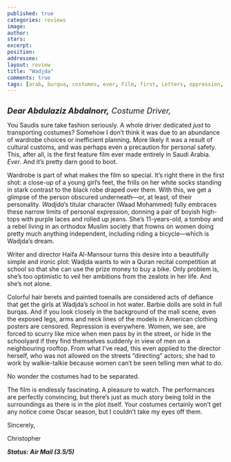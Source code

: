 ```yaml
---
published: true
categories: reviews
image:
author: 
stars: 
excerpt: 
position: 
addressee: 
layout: review
title: "Wadjda"
comments: true
tags: [arab, burqua, costumes, ever, Film, first, Letters, oppression, Saudi, Saudi Arabia, Saudis, wardrobe, women]
---
```

<div><p><span class="full-image-block ssNonEditable"><span><a href="/letters/2013/11/5/wadjda.html"><img src="http://static.squarespace.com/static/5005f6bcc4aa41161b33e89e/5329cf1fe4b07c068ebf74de/5329cf1fe4b07c068ebf78f9/1383686639613/Wadjda.jpg" alt="" /></a></span></span></p>
<p><em style="font-size:130%;"><strong>Dear Abdulaziz Abdalnorr,</strong> Costume Driver,</em></p>
<p>You Saudis sure take fashion seriously. A whole driver dedicated <em>just</em> to transporting costumes? Somehow I don&rsquo;t think it was due to an abundance of wardrobe choices or inefficient planning. More likely it was a result of cultural customs, and was perhaps even a precaution for personal safety. This, after all, is the first feature film ever made entirely in Saudi Arabia. <em>Ever</em>. And it&#8217;s pretty darn good to boot.</p>
<p>Wardrobe is part of what makes the film so special. It&rsquo;s right there in the first shot: a close-up of a young girl&rsquo;s feet, the frills on her white socks standing in stark contrast to the black robe draped over them. With this, we get a glimpse of the person obscured underneath&mdash;or, at least, of their personality. <em>Wadjda</em>&rsquo;s titular character (Waad Mohammed) fully embraces these narrow limits of personal expression, donning a pair of boyish high-tops with purple laces and rolled up jeans. She&rsquo;s 11-years-old, a tomboy and a rebel living in an orthodox Muslim society that frowns on women doing pretty much anything independent, including riding a bicycle&mdash;which is Wadjda&rsquo;s dream.</p>
<p>Writer and director Haifa Al-Mansour turns this desire into a beautifully simple and ironic plot: Wadjda wants to win a Quran recital competition at school so that she can use the prize money to buy a bike. Only problem is, she&rsquo;s too optimistic to veil her ambitions from the zealots in her life. And she&rsquo;s not alone.</p>
<p>Colorful hair berets and painted toenails are considered acts of defiance that get the girls at Wadjda&rsquo;s school in hot water. Barbie dolls are sold in full burqas. And if you look closely in the background of the mall scene, even the exposed legs, arms and neck lines of the models in American clothing posters are censored. Repression is everywhere. Women, we see, are forced to scurry like mice when men pass by in the street, or hide in the schoolyard if they find themselves suddenly in view of men on a neighbouring rooftop. From what I&rsquo;ve read, this even applied to the director herself, who was not allowed on the streets &ldquo;directing&rdquo; actors; she had to work by walkie-talkie because women can&rsquo;t be seen telling men what to do.&nbsp;</p>
<p>No wonder the costumes had to be separated.</p>
<p>The film is endlessly fascinating. A pleasure to watch. The performances are perfectly convincing, but there&rsquo;s just as much story being told in the surroundings as there is in the plot itself. Your costumes certainly won&rsquo;t get any notice come Oscar season, but I couldn&rsquo;t take my eyes off them.</p>
<p>Sincerely,&nbsp;</p>
<p>Christopher</p>
<p><strong><em>Status: Air Mail (3.5/5)</em></strong></p></div>
